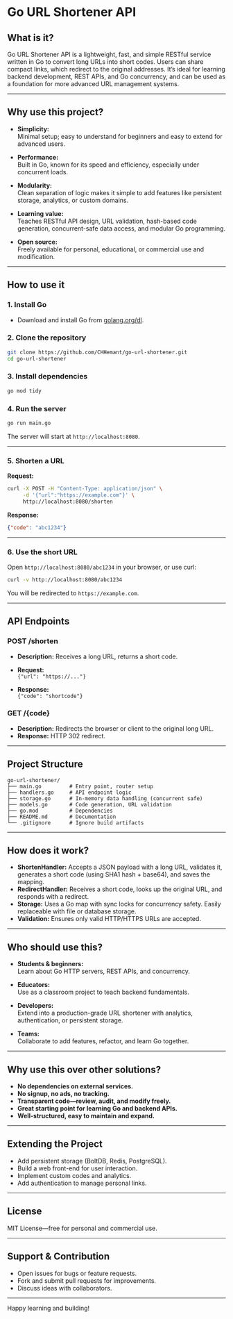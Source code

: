 # Go URL Shortener API

## What is it?

Go URL Shortener API is a lightweight, fast, and simple RESTful service written in Go to convert long URLs into short codes. Users can share compact links, which redirect to the original addresses. It’s ideal for learning backend development, REST APIs, and Go concurrency, and can be used as a foundation for more advanced URL management systems.

---

## Why use this project?

- **Simplicity:**  
  Minimal setup; easy to understand for beginners and easy to extend for advanced users.

- **Performance:**  
  Built in Go, known for its speed and efficiency, especially under concurrent loads.

- **Modularity:**  
  Clean separation of logic makes it simple to add features like persistent storage, analytics, or custom domains.

- **Learning value:**  
  Teaches RESTful API design, URL validation, hash-based code generation, concurrent-safe data access, and modular Go programming.

- **Open source:**  
  Freely available for personal, educational, or commercial use and modification.

---

## How to use it

### 1. Install Go

- Download and install Go from [golang.org/dl](https://golang.org/dl/).

### 2. Clone the repository

```bash
git clone https://github.com/CHHemant/go-url-shortener.git
cd go-url-shortener
```

### 3. Install dependencies

```bash
go mod tidy
```

### 4. Run the server

```bash
go run main.go
```
The server will start at `http://localhost:8080`.

---

### 5. Shorten a URL

**Request:**

```bash
curl -X POST -H "Content-Type: application/json" \
     -d '{"url":"https://example.com"}' \
     http://localhost:8080/shorten
```

**Response:**

```json
{"code": "abc1234"}
```

---

### 6. Use the short URL

Open `http://localhost:8080/abc1234` in your browser, or use curl:

```bash
curl -v http://localhost:8080/abc1234
```
You will be redirected to `https://example.com`.

---

## API Endpoints

### POST /shorten

- **Description:** Receives a long URL, returns a short code.
- **Request:**  
  `{"url": "https://..."}`

- **Response:**  
  `{"code": "shortcode"}`

### GET /{code}

- **Description:** Redirects the browser or client to the original long URL.
- **Response:** HTTP 302 redirect.

---

## Project Structure

```
go-url-shortener/
├── main.go         # Entry point, router setup
├── handlers.go     # API endpoint logic
├── storage.go      # In-memory data handling (concurrent safe)
├── models.go       # Code generation, URL validation
├── go.mod          # Dependencies
├── README.md       # Documentation
└── .gitignore      # Ignore build artifacts
```

---

## How does it work?

- **ShortenHandler:** Accepts a JSON payload with a long URL, validates it, generates a short code (using SHA1 hash + base64), and saves the mapping.
- **RedirectHandler:** Receives a short code, looks up the original URL, and responds with a redirect.
- **Storage:** Uses a Go map with sync locks for concurrency safety. Easily replaceable with file or database storage.
- **Validation:** Ensures only valid HTTP/HTTPS URLs are accepted.

---

## Who should use this?

- **Students & beginners:**  
  Learn about Go HTTP servers, REST APIs, and concurrency.

- **Educators:**  
  Use as a classroom project to teach backend fundamentals.

- **Developers:**  
  Extend into a production-grade URL shortener with analytics, authentication, or persistent storage.

- **Teams:**  
  Collaborate to add features, refactor, and learn Go together.

---

## Why use this over other solutions?

- **No dependencies on external services.**
- **No signup, no ads, no tracking.**
- **Transparent code—review, audit, and modify freely.**
- **Great starting point for learning Go and backend APIs.**
- **Well-structured, easy to maintain and expand.**

---

## Extending the Project

- Add persistent storage (BoltDB, Redis, PostgreSQL).
- Build a web front-end for user interaction.
- Implement custom codes and analytics.
- Add authentication to manage personal links.

---

## License

MIT License—free for personal and commercial use.

---

## Support & Contribution

- Open issues for bugs or feature requests.
- Fork and submit pull requests for improvements.
- Discuss ideas with collaborators.

---

Happy learning and building!
